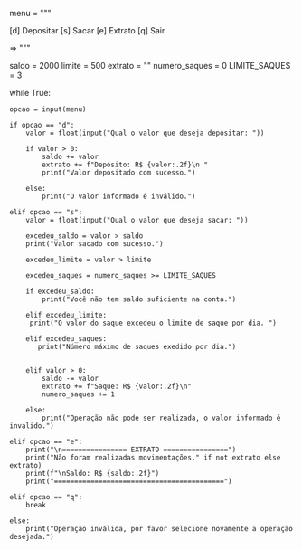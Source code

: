 
menu = """

[d] Depositar
[s] Sacar
[e] Extrato
[q] Sair

=> """

saldo = 2000
limite = 500
extrato = ""
numero_saques = 0
LIMITE_SAQUES = 3

while True:

    opcao = input(menu)

    if opcao == "d":
        valor = float(input("Qual o valor que deseja depositar: "))

        if valor > 0:
            saldo += valor
            extrato += f"Depósito: R$ {valor:.2f}\n "
            print("Valor depositado com sucesso.")

        else:
            print("O valor informado é inválido.")

    elif opcao == "s":
        valor = float(input("Qual o valor que deseja sacar: "))

        excedeu_saldo = valor > saldo
        print("Valor sacado com sucesso.")

        excedeu_limite = valor > limite

        excedeu_saques = numero_saques >= LIMITE_SAQUES

        if excedeu_saldo:
            print("Você não tem saldo suficiente na conta.")

        elif excedeu_limite:
         print("O valor do saque excedeu o limite de saque por dia. ")

        elif excedeu_saques:
           print("Número máximo de saques exedido por dia.")


        elif valor > 0:
            saldo -= valor
            extrato += f"Saque: R$ {valor:.2f}\n"
            numero_saques += 1

        else:
            print("Operação não pode ser realizada, o valor informado é invalido.")  

    elif opcao == "e":
        print("\n================ EXTRATO ================")
        print("Não foram realizadas movimentações." if not extrato else extrato)
        print(f"\nSaldo: R$ {saldo:.2f}")
        print("==========================================")

    elif opcao == "q":
        break

    else:
        print("Operação inválida, por favor selecione novamente a operação desejada.")
